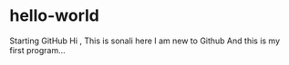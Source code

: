 # hello-world
Starting GitHub
Hi , This is sonali here
I am new to Github 
And this is my first program...
